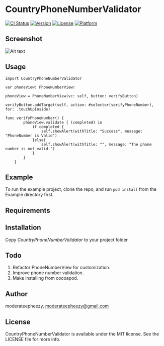 # CountryPhoneNumberValidator

[![CI Status](http://img.shields.io/travis/moderateepheezy/CountryPhoneNumberValidator.svg?style=flat)](https://travis-ci.org/moderateepheezy/CountryPhoneNumberValidator)
[![Version](https://img.shields.io/cocoapods/v/CountryPhoneNumberValidator.svg?style=flat)](http://cocoapods.org/pods/CountryPhoneNumberValidator)
[![License](https://img.shields.io/cocoapods/l/CountryPhoneNumberValidator.svg?style=flat)](http://cocoapods.org/pods/CountryPhoneNumberValidator)
[![Platform](https://img.shields.io/cocoapods/p/CountryPhoneNumberValidator.svg?style=flat)](http://cocoapods.org/pods/CountryPhoneNumberValidator)

## Screenshot
![Alt text](https://user-images.githubusercontent.com/4386218/33623765-5e8e72d6-d9f2-11e7-851b-f0275fd1d4e1.gif "Main Screen")

## Usage
```
import CountryPhoneNumberValidator

var phoneView: PhoneNumberView!

phoneView = PhoneNumberView(vc: self, button: verifyButton)

verifyButton.addTarget(self, action: #selector(verifyPhoneNumber), for: .touchUpInside)

func verifyPhoneNumber() {
        phoneView.validate { (completed) in
            if completed {
                self.showAlert(withTitle: "Success", message: "PhoneNumber is Valid")
            }else{
                self.showAlert(withTitle: "", message: "The phone number is not valid.")
            }
        }
    }
```



## Example

To run the example project, clone the repo, and run `pod install` from the Example directory first.

## Requirements

## Installation

Copy *CountryPhoneNumberValidator* to your project folder

## Todo
1. Refactor PhoneNumberView for customization.
2. Improve phone number validation.
3. Make installing from cocoapod.

## Author

moderateepheezy, moderateepheezy@gmail.com

## License

CountryPhoneNumberValidator is available under the MIT license. See the LICENSE file for more info.
